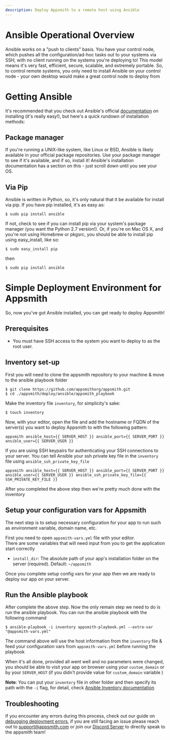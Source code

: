 ```yaml
---
description: Deploy Appsmith to a remote host using Ansible 
---
```


# Ansible Operational Overview

Ansible works on a "push to clients" basis. You have your control node, which pushes all the configuration/ad-hoc tasks out to your systems via SSH, with no client running on the systems you're deploying to! This model means it's very fast, efficient, secure, scalable, and extremely portable.
So, to control remote systems, you only need to install Ansible on your control node - your own desktop would make a great control node to deploy from

# Getting Ansible

It's recommended that you check out Ansible's official [documentation](https://docs.ansible.com/ansible/latest/installation_guide/) on installing (it's really easy!), but here's a quick rundown of installation methods:

## Package manager

If you're running a UNIX-like system, like Linux or BSD, Ansible is likely available in your official package repositories. Use your package manager to see if it's available, and if so, install it! Ansible's installation documentation has a section on this - just scroll down until you see your OS.

## Via Pip

Ansible is written in Python, so, it's only natural that it be available for install via pip. If you have pip installed, it's as easy as:

```
$ sudo pip install ansible
```

If not, check to see if you can install pip via your system's package manager (you want the Python 2.7 version!).
Or, if you're on Mac OS X, and you're not using Homebrew or pkgsrc, you should be able to install pip using easy_install, like so:

```
$ sudo easy_install pip
```

then

```
$ sudo pip install ansible
```

# Simple Deployment Environment for Appsmith

So, now you've got Ansible installed, you can get ready to deploy Appsmith!

## Prerequisites

- You must have SSH access to the system you want to deploy to as the root user.

## Inventory set-up

First you will need to clone the appsmith repository to your machine & move to the ansible playbook folder

```
$ git clone https://github.com/appsmithorg/appsmith.git
$ cd ./appsmith/deploy/ansible/appsmith_playbook
```

Make the inventory file `inventory`, for simplicity's sake:

```
$ touch inventory
```

Now, with your editor, open the file and add the hostname or FQDN of the server(s) you want to deploy Appsmith to with the following pattern:

```
appsmith ansible_host={{ SERVER_HOST }} ansible_port={{ SERVER_PORT }} ansible_user={{ SERVER_USER }}
```

If you are using SSH keypairs for authenticating your SSH connections to your server. You can tell Ansible your ssh private key file in the `inventory` file
using `ansible_ssh_private_key_file`

```
appsmith ansible_host={{ SERVER_HOST }} ansible_port={{ SERVER_PORT }} ansible_user={{ SERVER_USER }} ansible_ssh_private_key_file={{ SSH_PRIVATE_KEY_FILE }}
```

After you completed the above step then we're pretty much done with the inventory

## Setup your configuration vars for Appsmith

The next step is to setup necessary configuration for your app to run such as environment variable, domain name, etc.

First you need to open `appsmith-vars.yml` file with your editor.  
There are some variables that will need input from you to get the application start correctly

- `install_dir`: The absolute path of your app's installation folder on the server (required). Default: `~/appsmith`

Once you complete setup config vars for your app then we are ready to deploy our app on your server.

## Run the Ansible playbook

After complete the above step. Now the only remain step we need to do is run the ansible playbook.
You can run the ansible playbook with the following command

```
$ ansible-playbook -i inventory appsmith-playbook.yml --extra-var "@appsmith-vars.yml"
```

The command above will use the host information from the `inventory` file & feed your configuration vars from `appsmith-vars.yml` before running the playbook

When it's all done, provided all went well and no parameters were changed, you should be able to visit your app on browser using your `custom_domain` or by your `SERVER_HOST` (if you didn't provide value for `custom_domain` variable )

**Note**: You can put your `inventory` file in other folder and then specify its path with the `-i` flag, for detail, check [Ansible Inventory documentation](https://docs.ansible.com/ansible/latest/user_guide/intro_inventory.html)


## Troubleshooting

If you encounter any errors during this process, check out our guide on [debugging deployment errors](../troubleshooting-guide/deployment-errors.md), if you are still facing an issue please reach out to [support@appsmith.com](mailto:support@appsmith.com) or join our [Discord Server](https://discord.com/invite/rBTTVJp) to directly speak to the appsmith team!
